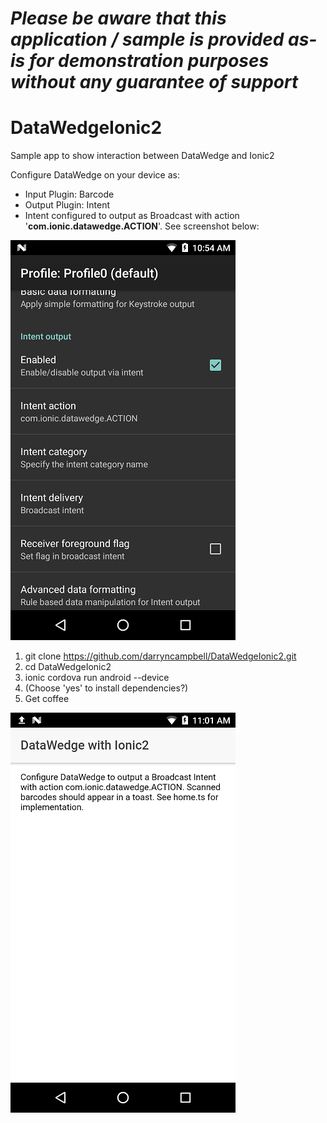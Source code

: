 *Please be aware that this application / sample is provided as-is for demonstration purposes without any guarantee of support*
=========================================================

# DataWedgeIonic2
Sample app to show interaction between DataWedge and Ionic2

Configure DataWedge on your device as:
- Input Plugin: Barcode
- Output Plugin: Intent
- Intent configured to output as Broadcast with action '**com.ionic.datawedge.ACTION**'.  See screenshot below:

![DataWedge Config](https://raw.githubusercontent.com/darryncampbell/DataWedgeIonic2/master/screenshots/datawedge.png)

1. git clone https://github.com/darryncampbell/DataWedgeIonic2.git
2. cd DataWedgeIonic2
3. ionic cordova run android --device
4. (Choose 'yes' to install dependencies?)
5. Get coffee

![Application](https://raw.githubusercontent.com/darryncampbell/DataWedgeIonic2/master/screenshots/application.png)

